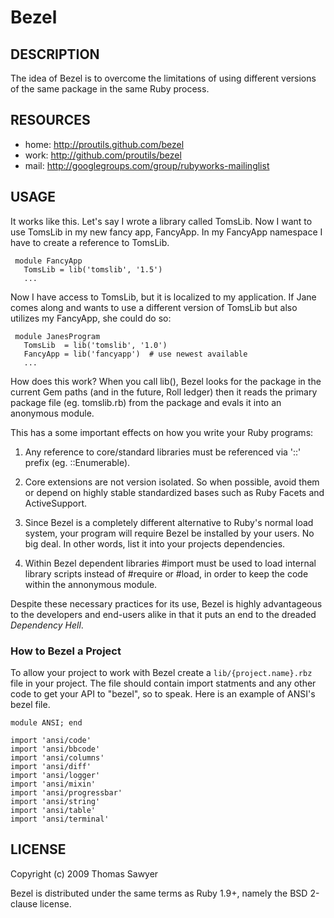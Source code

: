 # Bezel

## DESCRIPTION

The idea of Bezel is to overcome the limitations of using different
versions of the same package in the same Ruby process.


## RESOURCES

* home: http://proutils.github.com/bezel
* work: http://github.com/proutils/bezel
* mail: http://googlegroups.com/group/rubyworks-mailinglist


## USAGE

It works like this. Let's say I wrote a library called TomsLib. Now I
want to use TomsLib in my new fancy app, FancyApp. In my FancyApp
namespace I have to create a reference to TomsLib.

     module FancyApp
       TomsLib = lib('tomslib', '1.5')
       ...
 
Now I have access to TomsLib, but it is localized to my application.
If Jane comes along and wants to use a different version of TomsLib
but also utilizes my FancyApp, she could do so:

     module JanesProgram
       TomsLib  = lib('tomslib', '1.0')
       FancyApp = lib('fancyapp')  # use newest available
       ...

How does this work? When you call lib(), Bezel looks for the package
in the current Gem paths (and in the future, Roll ledger) then it
reads the primary package file (eg. tomslib.rb) from the package and
evals it into an anonymous module.

This has a some important effects on how you write your Ruby programs:

1. Any reference to core/standard libraries must be referenced via '::' 
prefix (eg. ::Enumerable).

2. Core extensions are not version isolated. So when possible, avoid them
or depend on highly stable standardized bases such as Ruby Facets
and ActiveSupport.

3. Since Bezel is a completely different alternative to Ruby's normal
load system, your program will require Bezel be installed by your
users. No big deal. In other words, list it into your projects dependencies.

4. Within Bezel dependent libraries #import must be used to load internal
library scripts instead of #require or #load, in order to keep the code
within the annonymous module.

Despite these necessary practices for its use, Bezel is highly advantageous
to the developers and end-users alike in that it puts an end to the dreaded
<i>Dependency Hell</i>.

### How to Bezel a Project

To allow your project to work with Bezel create a `lib/{project.name}.rbz`
file in your project. The file should contain import statments and any other
code to get your API to "bezel", so to speak. Here is an example of ANSI's
bezel file.

    module ANSI; end

    import 'ansi/code'
    import 'ansi/bbcode'
    import 'ansi/columns'
    import 'ansi/diff'
    import 'ansi/logger'
    import 'ansi/mixin'
    import 'ansi/progressbar'
    import 'ansi/string'
    import 'ansi/table'
    import 'ansi/terminal'


## LICENSE

Copyright (c) 2009 Thomas Sawyer

Bezel is distributed under the same terms as Ruby 1.9+, namely the 
BSD 2-clause license.
